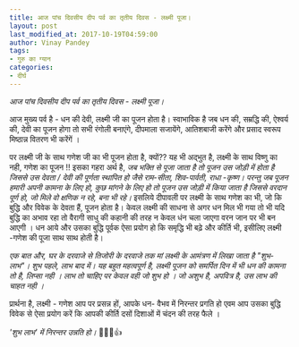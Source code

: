 ```yaml
---
title: आज पांच दिवसीय दीप पर्व का तृतीय दिवस - लक्ष्मी पूजा।
layout: post
last_modified_at: 2017-10-19T04:59:00
author: Vinay Pandey
tags:
- गुरु का ग्यान
categories:
- दीर्घ
---
```

*आज पांच दिवसीय दीप पर्व का तृतीय दिवस - लक्ष्मी पूजा।*

आज मुख्य पर्व है - धन की देवी, लक्ष्मी जी का पूजन होता है।
 स्वाभाविक है जब धन की, सम्रद्धि की, ऐश्वर्य की, देवी का पूजन होगा तो सभी रंगोली बनाएंगे, दीपमाला सजायेंगे, आतिशबाजी करेंगे और प्रसाद स्वरूप मिष्ठान्न वितरण भी करेंगें ।

पर लक्ष्मी जी के साथ गणेश जी का भी पूजन होता है, क्यों?? यह भी अद्भुत है, लक्ष्मी के साथ विष्णु का नही, गणेश का पूजन !! इसका गहरा अर्थ है, *जब भक्ति से पूजा जाता है तो पूजन उस जोड़ी में होता है जिससे उस देवता / देवी की पूर्णता स्थापित हो  जैसे राम-सीता, शिव-पार्वती, राधा -कृष्ण। परन्तु जब पूजन हमारी अपनी कामना के लिए हो, कुछ मांगने के लिए हो तो पूजन उस जोड़ी में किया जाता है जिससे वरदान पूर्ण हो, जो मिले वो क्षणिक न रहे, बना भी रहे।* इसलिये दीपावली पर लक्ष्मी के साथ गणेश का भी, जो कि बुद्धि और विवेक के देवता हैं, पूजन होता है। केवल लक्ष्मी की साधना से अगर धन मिल भी गया तो भी यदि बुद्धि का अभाव रहा तो वैरागी साधु की कहानी की तरह न केवल धंन चला जाएगा वरन जान पर भी बन आएगी । धन आये और उसका बुद्धि पूर्वक ऐसा प्रयोग हो कि समृद्धि भी बढ़े और कीर्ति भी, इसीलिए लक्ष्मी -गणेश की पूजा साथ साथ होती है।

*एक बात और, घर के दरवाजे से तिजोरी के दरवाजे तक मां लक्ष्मी के आमंत्रण में लिखा जाता है "शुभ-लाभ"। शुभ पहले, लाभ बाद में। यह बहुत महत्वपूर्ण है, लक्ष्मी पूजन को समर्पित दिन में भी धन की कामना तो है, लिप्सा नही । लाभ तो चाहिए पर केवल वही जो शुभ हो ।  जो अशुभ है, अपवित्र है, उस लाभ की चाहत नही ।*

प्रार्थना है, 
लक्ष्मी - गणेश आप पर प्रसन्न हों,
आपके धन- वैभव में निरन्तर प्रगति हो एवम आप उसका बुद्धि विवेक से ऐसा प्रयोग करें कि आपकी कीर्ति दसों दिशाओं में चंदन की तरह फैले ।

*'शुभ लाभ' में निरन्तर उन्नति हो।*
🙏🌷🌷👍


